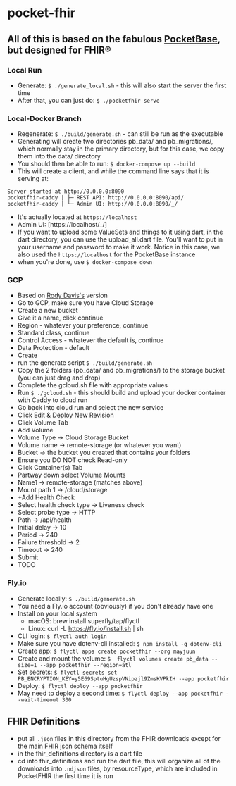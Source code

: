# pocket-fhir

## All of this is based on the fabulous [PocketBase](https://pocketbase.io/), but designed for FHIR®

### Local Run
- Generate: ```$ ./generate_local.sh``` - this will also start the server the first time
- After that, you can just do: ```$ ./pocketfhir serve```

### Local-Docker Branch
- Regenerate: ```$ ./build/generate.sh``` - can still be run as the executable
- Generating will create two directories pb_data/ and pb_migrations/, which normally stay in the primary directory, but for this case, we copy them into the data/ directory
- You should then be able to run: ```$ docker-compose up --build```
- This will create a client, and while the command line says that it is serving at: 
```
Server started at http://0.0.0.0:8090
pocketfhir-caddy | ├─ REST API: http://0.0.0.0:8090/api/
pocketfhir-caddy | └─ Admin UI: http://0.0.0.0:8090/_/
```
- It's actually located at ```https://localhost```
- Admin UI: [https://localhost/_/]
- If you want to upload some ValueSets and things to it using dart, in the dart directory, you can use the upload_all.dart file. You'll want to put in your username and password to make it work. Notice in this case, we also used the ```https://localhost``` for the PocketBase instance
- when you're done, use ```$ docker-compose down```

### GCP
- Based on [Rody Davis's](https://rodydavis.com/posts/pocketbase-cloudrun) version
- Go to GCP, make sure you have Cloud Storage
- Create a new bucket
- Give it a name, click continue
- Region - whatever your preference, continue
- Standard class, continue
- Control Access - whatever the default is, continue
- Data Protection - default
- Create
- run the generate script ```$ ./build/generate.sh```
- Copy the 2 folders (pb_data/ and pb_migrations/) to the storage bucket (you can just drag and drop)
- Complete the gcloud.sh file with appropriate values
- Run ```$ ./gcloud.sh``` - this should build and upload your docker container with Caddy to cloud run
- Go back into cloud run and select the new service
- Click Edit & Deploy New Revision
- Click Volume Tab
- Add Volume
- Volume Type -> Cloud Storage Bucket
- Volume name -> remote-storage (or whatever you want)
- Bucket -> the bucket you created that contains your folders
- Ensure you DO NOT check Read-only
- Click Container(s) Tab
- Partway down select Volume Mounts
- Name1 -> remote-storage (matches above)
- Mount path 1 -> /cloud/storage
- +Add Health Check
- Select health check type -> Liveness check
- Select probe type -> HTTP
- Path -> /api/health
- Initial delay -> 10
- Period -> 240
- Failure threshold -> 2
- Timeout -> 240
- Submit
- TODO

### Fly.io
- Generate locally: ```$ ./build/generate.sh```
- You need a Fly.io account (obviously) if you don't already have one
- Install on your local system
    - macOS: brew install superfly/tap/flyctl
    - Linux: curl -L https://fly.io/install.sh | sh
- CLI login: ```$ flyctl auth login```
- Make sure you have dotenv-cli installed: ```$ npm install -g dotenv-cli```
- Create app: ```$ flyctl apps create pocketfhir --org mayjuun```
- Create and mount the volume: ```$  flyctl volumes create pb_data --size=1 --app pocketfhir --region=atl```
- Set secrets: ```$ flyctl secrets set PB_ENCRYPTION_KEY=y5E69SptuHgUzspVNipzjl9ZmsKVPkIH --app pocketfhir```
- Deploy: ```$ flyctl deploy --app pocketfhir```
- May need to deploy a second time: ```$ flyctl deploy --app pocketfhir --wait-timeout 300```

## FHIR Definitions
- put all ```.json``` files in this directory from the FHIR downloads except for the main FHIR json schema itself
- in the fhir_definitions directory is a dart file
- cd into fhir_definitions and run the dart file, this will organize all of the downloads into ```.ndjson``` files, by resourceType, which are included in PocketFHIR the first time it is run